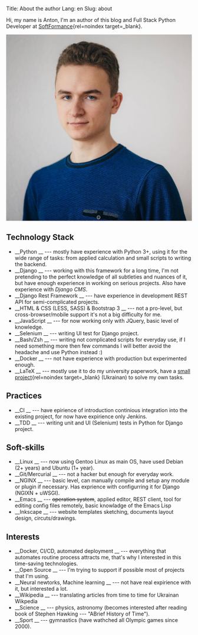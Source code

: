 Title: About the author
Lang: en
Slug: about

Hi, my name is Anton, I'm an author of this blog and Full Stack Python Developer
at [SoftFormance](https://softformance.com){rel=noindex target=_blank}.

![Anton Linevych](/images/anton.jpg)

## Technology Stack

- __Python __ --- mostly have experience with Python 3+, using it for the wide range of tasks: from
  applied calculation and small scripts to writing the backend.
- __Django __ --- working with this framework for a long time, I'm not pretending to the perfect
  knowledge of all subtleties and nuances of it, but have enough experience in working on serious
  projects. Also have experience with _Django CMS_.
- __Django Rest Framework __ --- have experience in development REST API for semi-complicated
  projects.
- __HTML & CSS (LESS, SASS) & Bootstrap 3 __ --- not a pro-level, but cross-browser/mobile support
  it's not a big difficulty for me.
- __JavaScript __ --- for now working only with JQuery, basic level of knowledge.
- __Selenium __ --- writing UI test for Django project.
- __Bash/Zsh __ --- writing not complicated scripts for everyday use, if I need something more then
  few commands I will better avoid the headache and use Python instead :)
- __Docker __ --- not have experience with production but experimented enough.
- __LaTeX __ --- mostly use it to do my university paperwork, have
  a [small project](https://github.com/linevich/eskd-u){rel=noindex target=_blank} (Ukrainan) to
  solve my own tasks.

## Practices

- __CI __ --- have epirience of introduction continious integration into the existing project, for
  now have expirience only Jenkins.
- __TDD __ --- writing unit and UI (Selenium) tests in Python for Django project.

## Soft-skills

- __Linux __ --- now using Gentoo Linux as main OS, have used Debian (2+ years) and Ubuntu (1+
  year).
- __Git/Mercurial __ --- not a hacker but enough for everyday work.
- __NGINX __ --- basic level, can manually compile and setup any module or plugin if necessary. Has
  exprience with configurring it for Django (NGIXN + uWSGI).
- __Emacs __ --- <s>operation system</s>, applied editor, REST client, tool for editing config files
  remotely, basic knowladge of the Emacs Lisp
- __Inkscape __ --- website templates sketching, documents layout design, circuts/drawings.


## Interests

- __Docker, CI/CD, automated deployment __ --- everything that automates routine process attracts
  me, that's why I interested in this time-saving technologies.
- __Open Source __ --- I'm trying to support if possible most of projects that I'm using.
- __Neural newtorks, Machine learning __ --- not have real expirience with it, but interested a lot.
- __Wikipedia __ --- translating articles from time to time for Ukrainan Wikpedia
- __Science __ --- physics, astronomy (becomes interested after reading book of Stephen Hawking ---
  "ABrief History of Time").
- __Sport __ --- gymnastics (have wathched all Olympic games since 2000).

